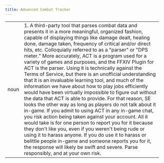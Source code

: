 ```yaml
---
title: Advanced Combat Tracker
---
```

| | |
| --- | --- |
| noun | 1.  	A third-party tool that parses combat data and presents it in a more meaningful, organized fashion, capable of displaying things like damage dealt, healing done, damage taken, frequency of critical and/or direct hits, etc. Colloquially referred to as a "parser" or "DPS meter." More accurately, ACT is a program used for a variety of games and purposes, and the FFXIV Plugin for ACT is the parser. Using it is technically against the Terms of Service, but there is an unofficial understanding that it is an invaluable learning tool, and much of the information we have about how to play jobs efficiently would have been virtually impossible to figure out without the data that ACT is able to provide. For that reason, SE looks the other way as long as players do not talk about it in-game. If you admit to using ACT in any in-game chat, you risk action being taken against your account. All it would take is for one person to report you for it because they don't like you, even if you weren't being rude or using it to harass anyone. If you do use it to harass or belittle people in-game and someone reports you for it, the response will likely be swift and severe. Parse responsibly, and at your own risk.	|
